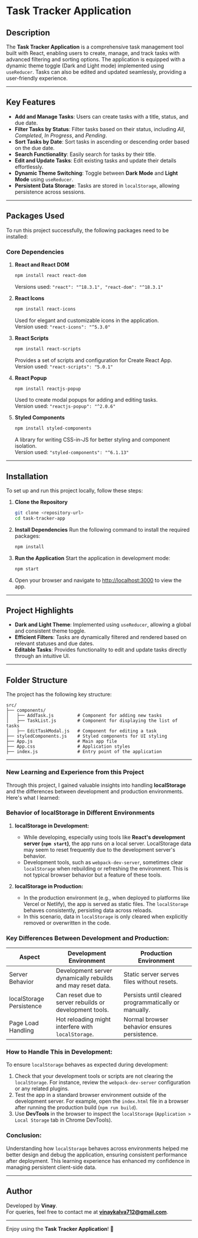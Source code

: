 # Task Tracker Application

## Description
The **Task Tracker Application** is a comprehensive task management tool built with React, enabling users to create, manage, and track tasks with advanced filtering and sorting options. The application is equipped with a dynamic theme toggle (Dark and Light mode) implemented using `useReducer`. Tasks can also be edited and updated seamlessly, providing a user-friendly experience.

---

## Key Features
- **Add and Manage Tasks**: Users can create tasks with a title, status, and due date.
- **Filter Tasks by Status**: Filter tasks based on their status, including *All*, *Completed*, *In Progress*, and *Pending*.
- **Sort Tasks by Date**: Sort tasks in ascending or descending order based on the due date.
- **Search Functionality**: Easily search for tasks by their title.
- **Edit and Update Tasks**: Edit existing tasks and update their details effortlessly.
- **Dynamic Theme Switching**: Toggle between **Dark Mode** and **Light Mode** using `useReducer`.
- **Persistent Data Storage**: Tasks are stored in `localStorage`, allowing persistence across sessions.

---

## Packages Used
To run this project successfully, the following packages need to be installed:

### Core Dependencies
1. **React and React DOM**
   ```bash
   npm install react react-dom
   ```
   Versions used: `"react": "^18.3.1", "react-dom": "^18.3.1"`

2. **React Icons**
   ```bash
   npm install react-icons
   ```
   Used for elegant and customizable icons in the application.  
   Version used: `"react-icons": "^5.3.0"`

3. **React Scripts**
   ```bash
   npm install react-scripts
   ```
   Provides a set of scripts and configuration for Create React App.  
   Version used: `"react-scripts": "5.0.1"`

4. **React Popup**
   ```bash
   npm install reactjs-popup
   ```
   Used to create modal popups for adding and editing tasks.  
   Version used: `"reactjs-popup": "^2.0.6"`

5. **Styled Components**
   ```bash
   npm install styled-components
   ```
   A library for writing CSS-in-JS for better styling and component isolation.  
   Version used: `"styled-components": "^6.1.13"`

---

## Installation
To set up and run this project locally, follow these steps:

1. **Clone the Repository**
   ```bash
   git clone <repository-url>
   cd task-tracker-app
   ```

2. **Install Dependencies**
   Run the following command to install the required packages:
   ```bash
   npm install
   ```

3. **Run the Application**
   Start the application in development mode:
   ```bash
   npm start
   ```

4. Open your browser and navigate to [http://localhost:3000](http://localhost:3000) to view the app.

---

## Project Highlights
- **Dark and Light Theme**: Implemented using `useReducer`, allowing a global and consistent theme toggle.
- **Efficient Filters**: Tasks are dynamically filtered and rendered based on relevant statuses and due dates.
- **Editable Tasks**: Provides functionality to edit and update tasks directly through an intuitive UI.

---

## Folder Structure
The project has the following key structure:

```
src/
├── components/
│   ├── AddTask.js         # Component for adding new tasks
│   ├── TaskList.js        # Component for displaying the list of tasks
│   ├── EditTaskModal.js   # Component for editing a task
├── styledComponents.js    # Styled components for UI styling
├── App.js                 # Main app file
├── App.css                # Application styles
├── index.js               # Entry point of the application
```
---
### New Learning and Experience from this Project

Through this project, I gained valuable insights into handling **localStorage** and the differences between development and production environments. Here's what I learned:

### Behavior of **localStorage** in Different Environments

1. **localStorage in Development:**
   - While developing, especially using tools like **React's development server (`npm start`)**, the app runs on a local server. LocalStorage data may seem to reset frequently due to the development server's behavior.
   - Development tools, such as `webpack-dev-server`, sometimes clear `localStorage` when rebuilding or refreshing the environment. This is not typical browser behavior but a feature of these tools.

2. **localStorage in Production:**
   - In the production environment (e.g., when deployed to platforms like Vercel or Netlify), the app is served as static files. The `localStorage` behaves consistently, persisting data across reloads.
   - In this scenario, data in `localStorage` is only cleared when explicitly removed or overwritten in the code.

### Key Differences Between Development and Production:

| **Aspect**                | **Development Environment**                                         | **Production Environment**                           |
|---------------------------|---------------------------------------------------------------------|-----------------------------------------------------|
| Server Behavior           | Development server dynamically rebuilds and may reset data.        | Static server serves files without resets.          |
| localStorage Persistence  | Can reset due to server rebuilds or development tools.             | Persists until cleared programmatically or manually. |
| Page Load Handling        | Hot reloading might interfere with `localStorage`.                 | Normal browser behavior ensures persistence.        |

### How to Handle This in Development:

To ensure `localStorage` behaves as expected during development:
1. Check that your development tools or scripts are not clearing the `localStorage`. For instance, review the `webpack-dev-server` configuration or any related plugins.
2. Test the app in a standard browser environment outside of the development server. For example, open the `index.html` file in a browser after running the production build (`npm run build`).
3. Use **DevTools** in the browser to inspect the `localStorage` (`Application > Local Storage` tab in Chrome DevTools).

### Conclusion:
Understanding how `localStorage` behaves across environments helped me better design and debug the application, ensuring consistent performance after deployment. This learning experience has enhanced my confidence in managing persistent client-side data.

---

## Author
Developed by **Vinay**.  
For queries, feel free to contact me at **vinaykalva712@gmail.com**.  

---

Enjoy using the **Task Tracker Application**! 🎉
